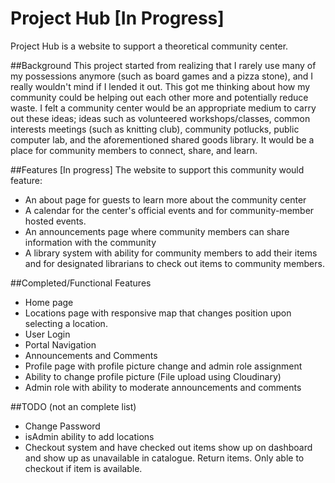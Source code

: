 # Project Hub [In Progress]

Project Hub is a website to support a theoretical community center.

##Background
This project started from realizing that I rarely use many of my possessions anymore (such as board games and a pizza stone), and I really wouldn't mind if I lended it out. This got me thinking about how my community could be helping out each other more and potentially reduce waste. I felt a community center would be an appropriate medium to carry out these ideas; ideas such as volunteered workshops/classes, common interests meetings (such as knitting club), community potlucks, public computer lab, and the aforementioned shared goods library. It would be a place for community members to connect, share, and learn.


##Features [In progress]
The website to support this community would feature:
* An about page for guests to learn more about the community center
* A calendar for the center's official events and for community-member hosted events.
* An announcements page where community members can share information with the community
* A library system with ability for community members to add their items and for designated librarians to check out items to community members.


##Completed/Functional Features
* Home page
* Locations page with responsive map that changes position upon selecting a location.
* User Login
* Portal Navigation
* Announcements and Comments
* Profile page with profile picture change and admin role assignment
* Ability to change profile picture (File upload using Cloudinary)
* Admin role with ability to moderate announcements and comments

##TODO (not an complete list)
* Change Password
* isAdmin ability to add locations
* Checkout system and have checked out items show up on dashboard and show up as unavailable in catalogue. Return items. Only able to checkout if item is available.
